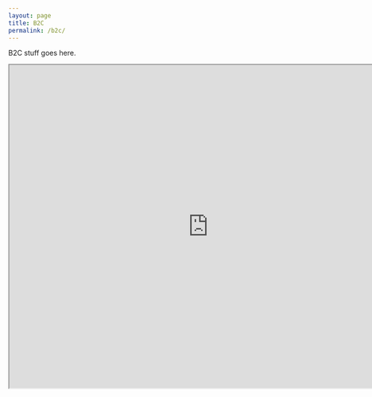 ```yaml
---
layout: page
title: B2C
permalink: /b2c/
---
```


B2C stuff goes here.

<iframe src="https://ethen8181.shinyapps.io/MSIADataVis/" width="800" height="650"></iframe>